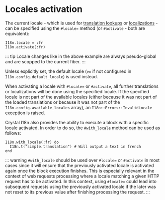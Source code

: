 # Locales activation

The current locale - which is used for [translation lookups](/translation_lookups) or [localizations](/localization) - 
can be specified using the `#locale=` method (or `#activate` - both are equivalent):

```crystal
I18n.locale = :fr
I18n.activate(:fr)
```

::: tip
Locale changes like in the above example are always pseudo-global and are scopped to the current fiber.
:::

Unless explicitly set, the default locale (`en` if not configured in `I18n.config.default_locale`) is used instead.

When activating a locale with `#locale=` or `#activate`, all further translations or localizations will be done
using the specified locale. If the specified locale is not part of the available locales (either because it was not part
of the loaded translations or because it was not part of the `I18n.config.available_locales` array), an 
`I18n::Errors::InvalidLocale` exception is raised.

Crystal I18n also provides the ability to execute a block with a specific locale activated. In order to do so, the
`#with_locale` method can be used as follows:

```crystal
I18n.with_locale(:fr) do
  I18n.t("simple.translation") # Will output a text in french
end
```

::: warning
`#with_locale` should be used over `#locale=` or `#activate` in most cases since it will ensure that the previously
activated locale is activated again once the block execution finishes. This is especially relevant in the context of web 
requests processing where a locale matching a given HTTP request has to be activated. In this context, using `#locale=` 
could lead into subsequent requests using the previously activated locale if the later was not reset to its previous 
value after finishing processing the request.
:::
